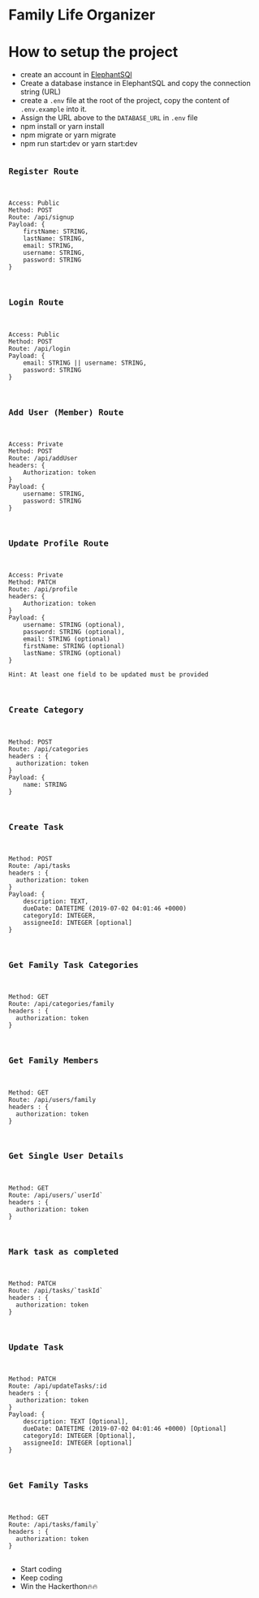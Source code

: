 # Family Life Organizer

# How to setup the project

- create an account in [ElephantSQl](https://customer.elephantsql.com/instance)
- Create a database instance in ElephantSQL and copy the connection string (URL)
- create a `.env` file at the root of the project, copy the content of `.env.example` into it.
- Assign the URL above to the `DATABASE_URL` in `.env` file
- npm install or yarn install
- npm migrate or yarn migrate
- npm run start:dev or yarn start:dev

<pre>
<h3>Register Route </h3>
<code>
Access: Public
Method: POST
Route: /api/signup
Payload: {
    firstName: STRING,
    lastName: STRING,
    email: STRING,
    username: STRING,
    password: STRING
}
</code>
</pre>

<pre>
<h3>Login Route </h3>
<code>
Access: Public
Method: POST
Route: /api/login
Payload: {
    email: STRING || username: STRING,
    password: STRING
}
</code>
</pre>

<pre>
<h3>Add User (Member) Route </h3>
<code>
Access: Private
Method: POST
Route: /api/addUser
headers: {
    Authorization: token
}
Payload: {
    username: STRING,
    password: STRING
}
</code>
</pre>


<pre>
<h3>Update Profile Route </h3>
<code>
Access: Private
Method: PATCH
Route: /api/profile
headers: {
    Authorization: token
}
Payload: {
    username: STRING (optional),
    password: STRING (optional),
    email: STRING (optional)
    firstName: STRING (optional)
    lastName: STRING (optional)
}

Hint: At least one field to be updated must be provided
</code>
</pre>

<pre>
<h3>Create Category </h3>
<code>
Method: POST
Route: /api/categories
headers : {
  authorization: token
}
Payload: {
    name: STRING 
}
</code>
</pre>

<pre>
<h3>Create Task </h3>
<code>
Method: POST
Route: /api/tasks
headers : {
  authorization: token
}
Payload: {
    description: TEXT,
    dueDate: DATETIME (2019-07-02 04:01:46 +0000)
    categoryId: INTEGER,
    assigneeId: INTEGER [optional]
}
</code>
</pre>


<pre>
<h3>Get Family Task Categories </h3>
<code>
Method: GET
Route: /api/categories/family
headers : {
  authorization: token
}
</code>
</pre>

<pre>
<h3>Get Family Members </h3>
<code>
Method: GET
Route: /api/users/family
headers : {
  authorization: token
}
</code>
</pre>

<pre>
<h3>Get Single User Details</h3>
<code>
Method: GET
Route: /api/users/`userId`
headers : {
  authorization: token
}
</code>
</pre>

<pre>
<h3>Mark task as completed</h3>
<code>
Method: PATCH
Route: /api/tasks/`taskId`
headers : {
  authorization: token
}
</code>
</pre>

<pre>
<h3>Update Task </h3>
<code>
Method: PATCH
Route: /api/updateTasks/:id
headers : {
  authorization: token
}
Payload: {
    description: TEXT [Optional],
    dueDate: DATETIME (2019-07-02 04:01:46 +0000) [Optional]
    categoryId: INTEGER [Optional],
    assigneeId: INTEGER [optional]
}
</code>
</pre>

<pre>
<h3>Get Family Tasks</h3>
<code>
Method: GET
Route: /api/tasks/family`
headers : {
  authorization: token
}
</code>
</pre>
- Start coding
- Keep coding
- Win the Hackerthon🔥🔥

